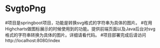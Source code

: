 # SvgtoPng
#项目是springboot项目，功能是转换svg格式的字符串为具体的图片。
#在用Highcharts做图标展示的时候使用到的功能。提供前端页面以及Java后台对svg格式的字符串转换为具体的图片。详细请看代码。
#项目部署完成后请访问http://localhost:8080/index
